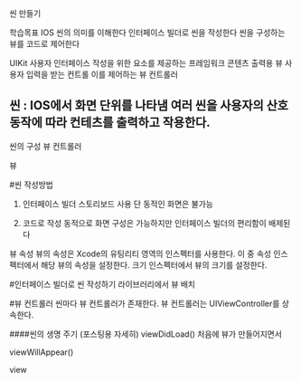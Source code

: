 씬 만들기

학습목표
IOS 씬의 의미를 이해한다
인터페이스 빌더로 씬을 작성한다
씬을 구성하는 뷰를 코드로 제어한다


UIKit 
사용자 인터페이스 작성을 위한 요소를 제공하는 프레임워크
콘텐츠 출력용 뷰 
사용자 입력을 받는 컨트롤
이를 제어하는 뷰 컨트롤러

씬 : IOS에서 화면 단위를 나타냄
여러 씬을 사용자의 산호 동작에 따라 컨테츠를 출력하고 작용한다.
-
씬의 구성
뷰 컨트롤러

뷰


#씬 작성방법
1. 인터페이스 빌더
스토리보드 사용
단 동적인 화면은 불가능

2. 코드로 작성
동적으로 화면 구성은 가능하지만 인터페이스 빌더의 편리함이 배제된다



뷰 속성
뷰의 속성은 Xcode의 유팅리티 영역의 인스펙터를 사용한다.
이 중 속성 인스펙터에서 해당 뷰의 속성을 설정한다.
크기 인스펙터에서 뷰의 크기를 설정한다.


#인터페이스 빌더로 씬 작성하기
라이브러리에서 뷰 배치

#뷰 컨트롤러
씬마다 뷰 컨트롤러가 존재한다.
뷰 컨트롤러는 UIViewController를 상속한다.

####씬의 생명 주기 (포스팅용 자세히)
viewDidLoad()
처음에 뷰가 만들어지면서 

viewWillAppear()

view


